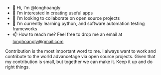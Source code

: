 - 👋 Hi, I’m @longhoangly
- 👀 I’m interested in creating useful apps
- 💞️ I’m looking to collaborate on open source projects
- 🌱 I’m currently learning python, and software automation testing frameworks
- 📫 How to reach me? Feel free to drop me an email at longhoangly@gmail.com

Contribution is the most important word to me.
I always want to work and contribute to the world advancetage via open source projects.
Given that my contribution is small, but together we can make it. Keep it up and do right things.
